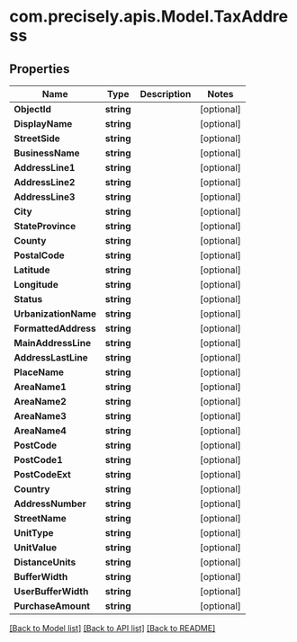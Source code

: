 
# com.precisely.apis.Model.TaxAddress

## Properties

Name | Type | Description | Notes
------------ | ------------- | ------------- | -------------
**ObjectId** | **string** |  | [optional] 
**DisplayName** | **string** |  | [optional] 
**StreetSide** | **string** |  | [optional] 
**BusinessName** | **string** |  | [optional] 
**AddressLine1** | **string** |  | [optional] 
**AddressLine2** | **string** |  | [optional] 
**AddressLine3** | **string** |  | [optional] 
**City** | **string** |  | [optional] 
**StateProvince** | **string** |  | [optional] 
**County** | **string** |  | [optional] 
**PostalCode** | **string** |  | [optional] 
**Latitude** | **string** |  | [optional] 
**Longitude** | **string** |  | [optional] 
**Status** | **string** |  | [optional] 
**UrbanizationName** | **string** |  | [optional] 
**FormattedAddress** | **string** |  | [optional] 
**MainAddressLine** | **string** |  | [optional] 
**AddressLastLine** | **string** |  | [optional] 
**PlaceName** | **string** |  | [optional] 
**AreaName1** | **string** |  | [optional] 
**AreaName2** | **string** |  | [optional] 
**AreaName3** | **string** |  | [optional] 
**AreaName4** | **string** |  | [optional] 
**PostCode** | **string** |  | [optional] 
**PostCode1** | **string** |  | [optional] 
**PostCodeExt** | **string** |  | [optional] 
**Country** | **string** |  | [optional] 
**AddressNumber** | **string** |  | [optional] 
**StreetName** | **string** |  | [optional] 
**UnitType** | **string** |  | [optional] 
**UnitValue** | **string** |  | [optional] 
**DistanceUnits** | **string** |  | [optional] 
**BufferWidth** | **string** |  | [optional] 
**UserBufferWidth** | **string** |  | [optional] 
**PurchaseAmount** | **string** |  | [optional] 

[[Back to Model list]](../README.md#documentation-for-models)
[[Back to API list]](../README.md#documentation-for-api-endpoints)
[[Back to README]](../README.md)

